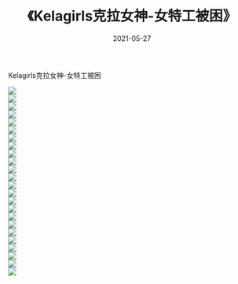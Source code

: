 ﻿---
layout: post
title:  《Kelagirls克拉女神-女特工被困》
date:   2021-05-27
img: http://img.660000.xyz/Sharelink/网络美图/2021/Kelagirls克拉女神-女特工被困/000.jpg
categories: [美女, 清纯, 唯美]
---

Kelagirls克拉女神-女特工被困

  ![](http://img.660000.xyz/Sharelink/网络美图/2021/Kelagirls克拉女神-女特工被困/001.jpg) <br> ![](http://img.660000.xyz/Sharelink/网络美图/2021/Kelagirls克拉女神-女特工被困/002.jpg) <br> ![](http://img.660000.xyz/Sharelink/网络美图/2021/Kelagirls克拉女神-女特工被困/003.jpg) <br> ![](http://img.660000.xyz/Sharelink/网络美图/2021/Kelagirls克拉女神-女特工被困/004.jpg) <br> ![](http://img.660000.xyz/Sharelink/网络美图/2021/Kelagirls克拉女神-女特工被困/005.jpg) <br> ![](http://img.660000.xyz/Sharelink/网络美图/2021/Kelagirls克拉女神-女特工被困/006.jpg) <br> ![](http://img.660000.xyz/Sharelink/网络美图/2021/Kelagirls克拉女神-女特工被困/007.jpg) <br> ![](http://img.660000.xyz/Sharelink/网络美图/2021/Kelagirls克拉女神-女特工被困/008.jpg) <br> ![](http://img.660000.xyz/Sharelink/网络美图/2021/Kelagirls克拉女神-女特工被困/009.jpg) <br> ![](http://img.660000.xyz/Sharelink/网络美图/2021/Kelagirls克拉女神-女特工被困/010.jpg) <br> ![](http://img.660000.xyz/Sharelink/网络美图/2021/Kelagirls克拉女神-女特工被困/011.jpg) <br> ![](http://img.660000.xyz/Sharelink/网络美图/2021/Kelagirls克拉女神-女特工被困/012.jpg) <br> ![](http://img.660000.xyz/Sharelink/网络美图/2021/Kelagirls克拉女神-女特工被困/013.jpg) <br> ![](http://img.660000.xyz/Sharelink/网络美图/2021/Kelagirls克拉女神-女特工被困/014.jpg) <br> ![](http://img.660000.xyz/Sharelink/网络美图/2021/Kelagirls克拉女神-女特工被困/015.jpg) <br> ![](http://img.660000.xyz/Sharelink/网络美图/2021/Kelagirls克拉女神-女特工被困/016.jpg) <br> ![](http://img.660000.xyz/Sharelink/网络美图/2021/Kelagirls克拉女神-女特工被困/017.jpg) <br> ![](http://img.660000.xyz/Sharelink/网络美图/2021/Kelagirls克拉女神-女特工被困/018.jpg) <br> ![](http://img.660000.xyz/Sharelink/网络美图/2021/Kelagirls克拉女神-女特工被困/019.jpg) <br> ![](http://img.660000.xyz/Sharelink/网络美图/2021/Kelagirls克拉女神-女特工被困/020.jpg) <br> ![](http://img.660000.xyz/Sharelink/网络美图/2021/Kelagirls克拉女神-女特工被困/021.jpg) <br> ![](http://img.660000.xyz/Sharelink/网络美图/2021/Kelagirls克拉女神-女特工被困/022.jpg) <br> ![](http://img.660000.xyz/Sharelink/网络美图/2021/Kelagirls克拉女神-女特工被困/023.jpg) <br> ![](http://img.660000.xyz/Sharelink/网络美图/2021/Kelagirls克拉女神-女特工被困/024.jpg) <br>